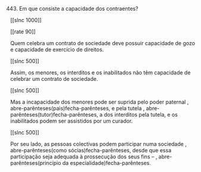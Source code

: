 443. Em  que  consiste a capacidade  dos contraentes?

[[slnc 1000]]

[[rate 90]]

Quem  celebra  um  contrato  de  sociedade  deve  possuir  capacidade  de  gozo  e capacidade  de  exercício  de  direitos.

[[slnc 500]]

Assim,  os  menores,  os  interditos  e  os inabilitados  não  têm  capacidade  de  celebrar  um  contrato  de  sociedade.

[[slnc 500]]

Mas  a incapacidade  dos  menores  pode  ser  suprida  pelo  poder  paternal  , abre-parênteses(pais)fecha-parênteses,  e  pela  tutela , abre-parênteses(tutor)fecha-parênteses,  a  dos  interditos  pela  tutela, e  os  inabilitados  podem  ser  assistidos por  um  curador.

[[slnc 500]]

Por  seu  lado,  as  pessoas  colectivas  podem  participar  numa  sociedade  , abre-parênteses(como sócias)fecha-parênteses,  desde  que  essa  participação  seja  adequada  à  prossecução  dos  seus  fins – , abre-parênteses(princípio  da especialidade)fecha-parênteses.
